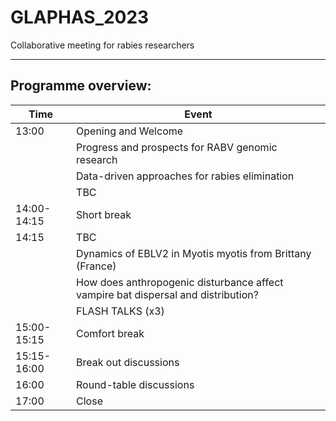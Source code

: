 # GLAPHAS_2023
Collaborative meeting for rabies researchers

---

## Programme overview:
| Time       | Event                                               |
|------------|-----------------------------------------------------|
| 13:00      | Opening and Welcome                                |
|            | Progress and prospects for RABV genomic research   |
|            | Data-driven approaches for rabies elimination      |
|            | TBC                                                 |
| 14:00-14:15 | Short break                                       |
| 14:15      | TBC                                                 |
|            | Dynamics of EBLV2 in Myotis myotis from Brittany (France) |
|            | How does anthropogenic disturbance affect vampire bat dispersal and distribution? |
|            | FLASH TALKS (x3)                                    |
| 15:00-15:15 | Comfort break                                     |
| 15:15-16:00 | Break out discussions                              |
| 16:00      | Round-table discussions                             |
| 17:00      | Close 
